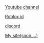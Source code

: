 [Youtube channel]()

[Roblox id](https://pages.github.com/)

[discord](https://pages.github.com/)

[My site(soon....)](https://pages.github.com/)
